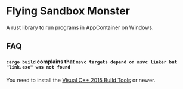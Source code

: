 # Flying Sandbox Monster

A rust library to run programs in AppContainer on Windows. 

## FAQ

#### `cargo build` complains that `msvc targets depend on msvc linker but "link.exe" was not found`

You need to install the [Visual C++ 2015 Build Tools](http://go.microsoft.com/fwlink/?LinkId=691126&fixForIE=.exe) or newer.
